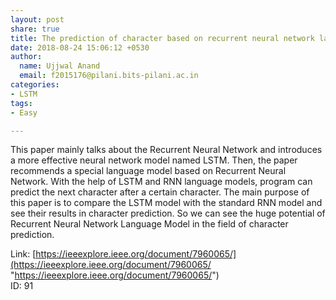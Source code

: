 ```yaml
---
layout: post
share: true
title: The prediction of character based on recurrent neural network language model
date: 2018-08-24 15:06:12 +0530
author:
  name: Ujjwal Anand
  email: f2015176@pilani.bits-pilani.ac.in
categories:
- LSTM
tags:
- Easy

---
```

This paper mainly talks about the Recurrent Neural Network and introduces a more effective neural network model named LSTM. Then, the paper recommends a special language model based on Recurrent Neural Network. With the help of LSTM and RNN language models, program can predict the next character after a certain character. The main purpose of this paper is to compare the LSTM model with the standard RNN model and see their results in character prediction. So we can see the huge potential of Recurrent Neural Network Language Model in the field of character prediction.

Link: [https://ieeexplore.ieee.org/document/7960065/](https://ieeexplore.ieee.org/document/7960065/ "https://ieeexplore.ieee.org/document/7960065/")  
ID: 91